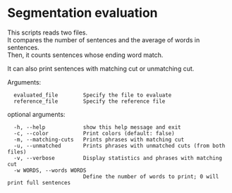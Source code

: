 # Segmentation evaluation

This scripts reads two files.  
It compares the number of sentences and the average of words in sentences.  
Then, it counts sentences whose ending word match.

It can also print sentences with matching cut or unmatching cut.

Arguments:
```
  evaluated_file        Specify the file to evaluate
  reference_file        Specify the reference file
```

optional arguments:
```
  -h, --help            show this help message and exit
  -c, --color           Print colors (default: false)
  -m, --matching-cuts   Prints phrases with matching cut
  -u, --unmatched       Prints phrases with unmatched cuts (from both files)
  -v, --verbose         Display statistics and phrases with matching cut
  -w WORDS, --words WORDS
                        Define the number of words to print; 0 will print full sentences
```
